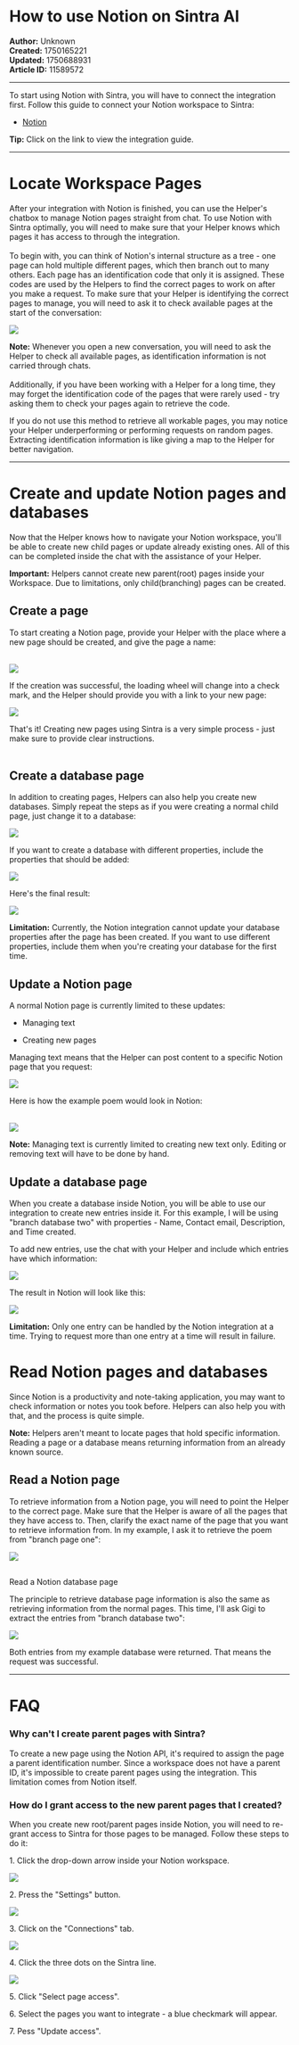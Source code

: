 # How to use Notion on Sintra AI

**Author:** Unknown  
**Created:** 1750165221  
**Updated:** 1750688931  
**Article ID:** 11589572  

---

To start using Notion with Sintra, you will have to connect the integration first. Follow this guide to connect your Notion workspace to Sintra:

  * [Notion](https://help.sintra.ai/en/articles/10384026-integrating-your-notion-account-to-sintra)




**Tip:** Click on the link to view the integration guide.

* * *

# Locate Workspace Pages

After your integration with Notion is finished, you can use the Helper's chatbox to manage Notion pages straight from chat. To use Notion with Sintra optimally, you will need to make sure that your Helper knows which pages it has access to through the integration.  
​  
To begin with, you can think of Notion's internal structure as a tree - one page can hold multiple different pages, which then branch out to many others. Each page has an identification code that only it is assigned. These codes are used by the Helpers to find the correct pages to work on after you make a request. To make sure that your Helper is identifying the correct pages to manage, you will need to ask it to check available pages at the start of the conversation: 

![](https://downloads.intercomcdn.com/i/o/s36tbegb/1575095002/afde88ad36065a55efc9cb4a9372/image.png?expires=1754573400&signature=2286fce5748a3880d0c68964a0c384960540a8162d10cf1230f20412cb0d04e2&req=dSUgE8l3mIFfW%2FMW1HO4zS4yCfdKjbQFexKwGfjg2Oq4%2FzAv5pxFGWIopY9z%0Acqva%0A)

**Note:** Whenever you open a new conversation, you will need to ask the Helper to check all available pages, as identification information is not carried through chats.   
​  
Additionally, if you have been working with a Helper for a long time, they may forget the identification code of the pages that were rarely used - try asking them to check your pages again to retrieve the code.

If you do not use this method to retrieve all workable pages, you may notice your Helper underperforming or performing requests on random pages. Extracting identification information is like giving a map to the Helper for better navigation.

* * *

# Create and update Notion pages and databases

Now that the Helper knows how to navigate your Notion workspace, you'll be able to create new child pages or update already existing ones. All of this can be completed inside the chat with the assistance of your Helper.

**Important:** Helpers cannot create new parent(root) pages inside your Workspace. Due to limitations, only child(branching) pages can be created.

## Create a page

To start creating a Notion page, provide your Helper with the place where a new page should be created, and give the page a name:  
​

![](https://downloads.intercomcdn.com/i/o/s36tbegb/1576958950/93ff06ef6434e1be5cde6e171368/image.png?expires=1754573400&signature=815f55cd0a9ae195739c8faa83937622cbba27f97d86ff30565465076bee7627&req=dSUgEMB7lYhaWfMW1HO4zYCr6NmrISR4NAhxMpbaAKme%2BfsIYX%2FJ1mSov4%2BE%0Al%2FtF%0A)

  
If the creation was successful, the loading wheel will change into a check mark, and the Helper should provide you with a link to your new page:

![](https://downloads.intercomcdn.com/i/o/s36tbegb/1576961519/ffcf9b6cc57a66ff5214da41da14/image.png?expires=1754573400&signature=ddbf335f6c65b5dec56772c77f4bbb312c30b3ce312ebaf6a08f36c1eb548f00&req=dSUgEMB4nIReUPMW1HO4zSkli0rH6ad4XwARcigb2VHXzBnsaAgI%2BZou7Vho%0A%2F0Ir%0A)

That's it! Creating new pages using Sintra is a very simple process - just make sure to provide clear instructions.  
​

## Create a database page

In addition to creating pages, Helpers can also help you create new databases. Simply repeat the steps as if you were creating a normal child page, just change it to a database: 

![](https://downloads.intercomcdn.com/i/o/s36tbegb/1576970874/9e56728a4ff2c5bd99d8d6cd320b/image.png?expires=1754573400&signature=6ef67a6f0358f02d557bb999fcc1908826e3f0ef33035028b403342388ee8948&req=dSUgEMB5nYlYXfMW1HO4zctuHkMgJp8r2NfsWa6LJQOnU%2B787eTg9UPJeYM9%0AFCPj%0A)

If you want to create a database with different properties, include the properties that should be added:

![](https://downloads.intercomcdn.com/i/o/s36tbegb/1578712172/4182ad0be26961c29e00b6dfe6bd/image.png?expires=1754573400&signature=a5029292a7b1a80bea5be49aee9035898bf03537c109df5c3c8ad5a523610b94&req=dSUgHs5%2Fn4BYW%2FMW1HO4zTfP81OPo%2FQxyOhmZGYGgrcs6JEZ%2FAsz%2FWmUtjo4%0AwB5g%0A)

Here's the final result:

![](https://downloads.intercomcdn.com/i/o/s36tbegb/1578712706/931b70aea2e0ed2c5a0a87ebadb6/image.png?expires=1754573400&signature=05570050cbad68e86ae69241bccbc601388489145122f5cc437a861bf74998ac&req=dSUgHs5%2Fn4ZfX%2FMW1HO4zdQFFmMuNSZg5FNkYEqky623Kc4jDI7EvFejgp2L%0AfqUG%0A)

**Limitation:** Currently, the Notion integration cannot update your database properties after the page has been created. If you want to use different properties, include them when you're creating your database for the first time.

## Update a Notion page

A normal Notion page is currently limited to these updates:

  * Managing text

  * Creating new pages




Managing text means that the Helper can post content to a specific Notion page that you request:

![](https://downloads.intercomcdn.com/i/o/s36tbegb/1577036372/5656ab4bd7446b8315857ef6904a/image.png?expires=1754573400&signature=ea0fd85d1f6f1d5e370792715120ff7bf18a1427a2f5cd534c3c1c6e12959c4c&req=dSUgEcl9m4JYW%2FMW1HO4zfDgOJmJZ7c45m82x%2B1qpFv0doQNeyXfg6QYBJz6%0A5clv%0A)

  
Here is how the example poem would look in Notion:  
​

![](https://downloads.intercomcdn.com/i/o/s36tbegb/1577037852/0d7d93b7a7531c07c6d21809505d/image.png?expires=1754573400&signature=f2dcd1c6749cb1579929de05089ede320a5ade9af68d6903a0ee960dee953e5f&req=dSUgEcl9molaW%2FMW1HO4zerZh6AvF%2FqJCl%2F4FIbRaNSwGuLOZ%2FkNid8%2Byios%0Anez2%0A)

**Note:** Managing text is currently limited to creating new text only. Editing or removing text will have to be done by hand.

## Update a database page

When you create a database inside Notion, you will be able to use our integration to create new entries inside it. For this example, I will be using "branch database two" with properties - Name, Contact email, Description, and Time created.

To add new entries, use the chat with your Helper and include which entries have which information:

![](https://downloads.intercomcdn.com/i/o/s36tbegb/1578774976/53f3c7656d96a598f213bfad742f/image.png?expires=1754573400&signature=defa468a8b74cbc14a1c776e0679ed151aed64de09bb2212af7b3a815c136f6c&req=dSUgHs55mYhYX%2FMW1HO4zeV7dEmJfZAML3qrd%2FMKq%2FKHcVxholcfxKKmo%2F1X%0APpm8%0A)

The result in Notion will look like this:

![](https://downloads.intercomcdn.com/i/o/s36tbegb/1578775629/576e8d01b99fcdb5193a82145058/image.png?expires=1754573400&signature=1573924fa55ad446eec7a34e62425bc4038ec08e8e7a8dd182b22f32e63af74e&req=dSUgHs55mIddUPMW1HO4zfIDdEntdGSfDf9UOfFUcAZaqXzE8J9PQ5CAqFLK%0ALy4l%0A)

**Limitation:** Only one entry can be handled by the Notion integration at a time. Trying to request more than one entry at a time will result in failure.

# Read Notion pages and databases

Since Notion is a productivity and note-taking application, you may want to check information or notes you took before. Helpers can also help you with that, and the process is quite simple.

**Note:** Helpers aren't meant to locate pages that hold specific information. Reading a page or a database means returning information from an already known source.

## Read a Notion page

To retrieve information from a Notion page, you will need to point the Helper to the correct page. Make sure that the Helper is aware of all the pages that they have access to. Then, clarify the exact name of the page that you want to retrieve information from. In my example, I ask it to retrieve the poem from "branch page one": 

![](https://downloads.intercomcdn.com/i/o/s36tbegb/1583939069/36d4938c2e8d61a6b076f87c86f8/image.png?expires=1754573400&signature=71ddf56c93e76595c02ca4b642ede021eaac097706339bfddd36012a7213a487&req=dSUvFcB9lIFZUPMW1HO4zfG9a%2BHdewk2SDlRHdjhMBclcx7lzELmLMR5HIQ0%0AujRD%0A)

##   
Read a Notion database page

The principle to retrieve database page information is also the same as retrieving information from the normal pages. This time, I'll ask Gigi to extract the entries from "branch database two":

![](https://downloads.intercomcdn.com/i/o/s36tbegb/1583945089/f30887dc6f6a8c934f4b95f13058/image.png?expires=1754573400&signature=329eb4b1ac0da094238b886f6af2174a12b4911858ca6a3592cfc4c085a74a95&req=dSUvFcB6mIFXUPMW1HO4zU40HkqC74Vd3LBTPU6LBmCw8r7HvYWhGVUxD7h5%0ANnZk%0A)

Both entries from my example database were returned. That means the request was successful.

* * *

# FAQ

### Why can't I create parent pages with Sintra?

To create a new page using the Notion API, it's required to assign the page a parent identification number. Since a workspace does not have a parent ID, it's impossible to create parent pages using the integration. This limitation comes from Notion itself.

### How do I grant access to the new parent pages that I created?

When you create new root/parent pages inside Notion, you will need to re-grant access to Sintra for those pages to be managed. Follow these steps to do it:  
  
1\. Click the drop-down arrow inside your Notion workspace.

![](https://downloads.intercomcdn.com/i/o/s36tbegb/1584156799/0c221b51603b4da129026033ae12/image.png?expires=1754573400&signature=f7219c781f218c7b635a268feea942e0c77ea0e4c327b5c131848732e5503741&req=dSUvEsh7m4ZWUPMW1HO4zYY4Y7vvPiBr%2Bo698bjkyZ%2BI0%2B%2BP0iIPYBS1qgoZ%0Ac13e%0A)

2\. Press the "Settings" button.

![](https://downloads.intercomcdn.com/i/o/s36tbegb/1584158145/be33bb09bb4773bf09aecb538bfc/image.png?expires=1754573400&signature=332607b859d0733ab1e99251a1a9b74c6b521ed1208aae95d45e350a1256c044&req=dSUvEsh7lYBbXPMW1HO4zdepxTSYoPyYMtUaVXp96iShfegzkfa7ANAH6fBp%0Ahxrh%0A)

3\. Click on the "Connections" tab.

![](https://downloads.intercomcdn.com/i/o/s36tbegb/1584159476/af13eacc31399dd29104bf8a981c/image.png?expires=1754573400&signature=b2ceff6749fe6689f81b12d18b7540e6854766c5c84169c906d1b6d4fed73e5f&req=dSUvEsh7lIVYX%2FMW1HO4zR2ACB08J%2B6aMBBRixBYWYubYla6yQYNsx7bVISL%0A6fGD%0A)

4\. Click the three dots on the Sintra line.

![](https://downloads.intercomcdn.com/i/o/s36tbegb/1584160620/54ed38e95703adf4e4865e35d376/image.png?expires=1754573400&signature=df2880324f699d7523db89467fbb6ad94e844bdc654431728ef4d29d78097540&req=dSUvEsh4nYddWfMW1HO4zcpufLVPNHw8qUDC%2FGPoNEMDt75tg651ENOk6ua8%0ABoPC%0A)

5\. Click "Select page access".

6\. Select the pages you want to integrate - a blue checkmark will appear.

7\. Pess "Update access".
